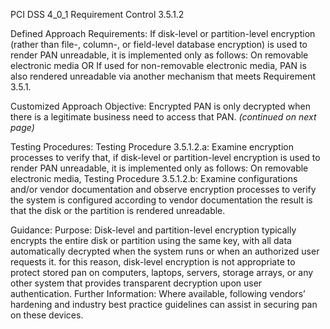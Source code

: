 PCI DSS 4_0_1 Requirement Control 3.5.1.2

Defined Approach Requirements:
If disk-level or partition-level encryption (rather than file-, column-, or field-level database encryption) is used to render PAN unreadable, it is implemented only as follows: On removable electronic media OR If used for non-removable electronic media, PAN is also rendered unreadable via another mechanism that meets Requirement 3.5.1.

Customized Approach Objective:
Encrypted PAN is only decrypted when there is a legitimate business need to access that PAN. _(continued on next page)_

Testing Procedures:
Testing Procedure 3.5.1.2.a: Examine encryption processes to verify that, if disk-level or partition-level encryption is used to render PAN unreadable, it is implemented only as follows: On removable electronic media,
Testing Procedure 3.5.1.2.b: Examine configurations and/or vendor documentation and observe encryption processes to verify the system is configured according to vendor documentation the result is that the disk or the partition is rendered unreadable.

Guidance:
Purpose: Disk-level and partition-level encryption typically encrypts the entire disk or partition using the same key, with all data automatically decrypted when the system runs or when an authorized user requests it. for this reason, disk-level encryption is not appropriate to protect stored pan on computers, laptops, servers, storage arrays, or any other system that provides transparent decryption upon user authentication. Further Information: Where available, following vendors’ hardening and industry best practice guidelines can assist in securing pan on these devices.
